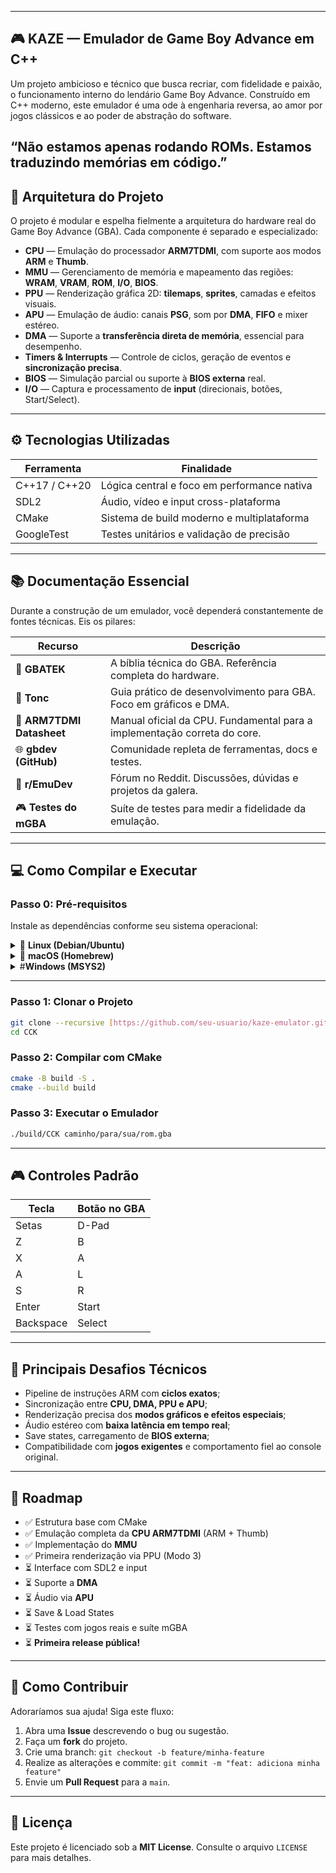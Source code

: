 
---
## 🎮 KAZE — Emulador de Game Boy Advance em C++
Um projeto ambicioso e técnico que busca recriar, com fidelidade e paixão, o funcionamento interno do lendário Game Boy Advance. Construído em C++ moderno, este emulador é uma ode à engenharia reversa, ao amor por jogos clássicos e ao poder de abstração do software.

“Não estamos apenas rodando ROMs. Estamos traduzindo memórias em código.”
---

## 🧩 Arquitetura do Projeto

O projeto é modular e espelha fielmente a arquitetura do hardware real do Game Boy Advance (GBA). Cada componente é separado e especializado:

* **CPU** — Emulação do processador **ARM7TDMI**, com suporte aos modos **ARM** e **Thumb**.
* **MMU** — Gerenciamento de memória e mapeamento das regiões: **WRAM**, **VRAM**, **ROM**, **I/O**, **BIOS**.
* **PPU** — Renderização gráfica 2D: **tilemaps**, **sprites**, camadas e efeitos visuais.
* **APU** — Emulação de áudio: canais **PSG**, som por **DMA**, **FIFO** e mixer estéreo.
* **DMA** — Suporte a **transferência direta de memória**, essencial para desempenho.
* **Timers & Interrupts** — Controle de ciclos, geração de eventos e **sincronização precisa**.
* **BIOS** — Simulação parcial ou suporte à **BIOS externa** real.
* **I/O** — Captura e processamento de **input** (direcionais, botões, Start/Select).

---

## ⚙️ Tecnologias Utilizadas

| Ferramenta    | Finalidade                                  |
| ------------- | ------------------------------------------- |
| C++17 / C++20 | Lógica central e foco em performance nativa |
| SDL2          | Áudio, vídeo e input cross-plataforma       |
| CMake         | Sistema de build moderno e multiplataforma  |
| GoogleTest    | Testes unitários e validação de precisão    |

---

## 📚 Documentação Essencial

Durante a construção de um emulador, você dependerá constantemente de fontes técnicas. Eis os pilares:

| Recurso                   | Descrição                                                                |
| ------------------------- | ------------------------------------------------------------------------ |
| 📜 **GBATEK**             | A bíblia técnica do GBA. Referência completa do hardware.                |
| 📖 **Tonc**               | Guia prático de desenvolvimento para GBA. Foco em gráficos e DMA.        |
| 🧠 **ARM7TDMI Datasheet** | Manual oficial da CPU. Fundamental para a implementação correta do core. |
| 🌐 **gbdev (GitHub)**     | Comunidade repleta de ferramentas, docs e testes.                        |
| 💬 **r/EmuDev**           | Fórum no Reddit. Discussões, dúvidas e projetos da galera.               |
| 🎮 **Testes do mGBA**     | Suíte de testes para medir a fidelidade da emulação.                     |

---

## 💻 Como Compilar e Executar

### Passo 0: Pré-requisitos

Instale as dependências conforme seu sistema operacional:

<details><summary>🐧 <strong>Linux (Debian/Ubuntu)</strong></summary>

```bash
sudo apt update
sudo apt install git build-essential cmake libsdl2-dev libgtest-dev
```

</details>

<details><summary>🍎 <strong>macOS (Homebrew)</strong></summary>

```bash
brew install git cmake sdl2 googletest
```

</details>

<details><summary>#<strong>Windows (MSYS2)</strong></summary>

1. Instale o [MSYS2](https://www.msys2.org).
2. Abra o terminal **MSYS2 MINGW64**.
3. Execute:

```bash
pacman -Syu
pacman -S --needed git base-devel \
  mingw-w64-x86_64-toolchain \
  mingw-w64-x86_64-cmake \
  mingw-w64-x86_64-SDL2 \
  mingw-w64-x86_64-gtest
```

</details>

---

### Passo 1: Clonar o Projeto

```bash
git clone --recursive [https://github.com/seu-usuario/kaze-emulator.git](https://github.com/Caze-netto/CaKaCa)
cd CCK
```

### Passo 2: Compilar com CMake

```bash
cmake -B build -S .
cmake --build build
```

### Passo 3: Executar o Emulador

```bash
./build/CCK caminho/para/sua/rom.gba
```

---

## 🎮 Controles Padrão

| Tecla     | Botão no GBA |
| --------- | ------------ |
| Setas     | D-Pad        |
| Z         | B            |
| X         | A            |
| A         | L            |
| S         | R            |
| Enter     | Start        |
| Backspace | Select       |

---

## 🚧 Principais Desafios Técnicos

* Pipeline de instruções ARM com **ciclos exatos**;
* Sincronização entre **CPU, DMA, PPU e APU**;
* Renderização precisa dos **modos gráficos e efeitos especiais**;
* Áudio estéreo com **baixa latência em tempo real**;
* Save states, carregamento de **BIOS externa**;
* Compatibilidade com **jogos exigentes** e comportamento fiel ao console original.

---

## 🚀 Roadmap

* ✅ Estrutura base com CMake
* ✅ Emulação completa da **CPU ARM7TDMI** (ARM + Thumb)
* ✅ Implementação do **MMU**
* ✅ Primeira renderização via PPU (Modo 3)
* ⏳ Interface com SDL2 e input
* ⏳ Suporte a **DMA**
* ⏳ Áudio via **APU**
* ⏳ Save & Load States
* ⏳ Testes com jogos reais e suíte mGBA
* ⏳ **Primeira release pública!**

---

## 🤝 Como Contribuir

Adoraríamos sua ajuda! Siga este fluxo:

1. Abra uma **Issue** descrevendo o bug ou sugestão.
2. Faça um **fork** do projeto.
3. Crie uma branch: `git checkout -b feature/minha-feature`
4. Realize as alterações e commite:
   `git commit -m "feat: adiciona minha feature"`
5. Envie um **Pull Request** para a `main`.

---

## 📜 Licença

Este projeto é licenciado sob a **MIT License**. Consulte o arquivo `LICENSE` para mais detalhes.